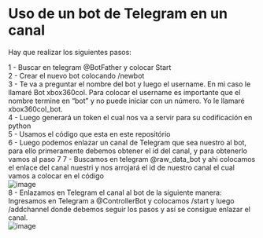 # Uso de un bot de Telegram en un canal
Hay que realizar los siguientes pasos:

1 - Buscar en telegram @BotFather y colocar Start <br>
2 - Crear el nuevo bot colocando /newbot <br>
3 - Te va a preguntar el nombre del bot y luego el username. En mi caso le llamaré Bot xbox360col. Para colocar el username es importante que el nombre termine en “bot” y no puede iniciar con un número. Yo le llamaré xbox360col_bot.<br>
4 - Luego generará un token el cual nos va a servir para su codificación en python <br>
5 - Usamos el código que esta en este repositório <br>
6 - Luego podemos enlazar un canal de Telegram que sea nuestro al bot, para ello primeramente debemos obtener el id del canal, y para obtenerlo vamos al paso 7 
7 - Buscamos en telegram @raw_data_bot y ahi colocamos el enlace del canal nuestri y nos arrojará el id de nuestro canal el cual vamos a colocar en el código<br>
![image](https://user-images.githubusercontent.com/16197568/174873355-364d9fd4-8f2f-406e-8083-b66a53950308.png)<br>
8 - Enlazamos en Telegram el canal al bot de la siguiente manera:<br>
Ingresamos en Telegram a @ControllerBot y colocamos /start y luego /addchannel donde debemos seguir los pasos y así se consigue enlazar el canal.<br>
![image](https://user-images.githubusercontent.com/16197568/174875696-8deaf6ea-44c1-41e9-a651-209b8794e815.png)

